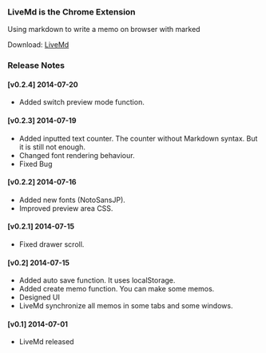 ### LiveMd is the Chrome Extension

Using markdown to write a memo on browser with marked

Download: [LiveMd](https://chrome.google.com/webstore/detail/livemd/gdkdfndgjifoabdbagnmodicadpngfko?utm_source=chrome-ntp-icon&authuser=1)

### Release Notes

#### [v0.2.4] 2014-07-20

* Added switch preview mode function.

#### [v0.2.3] 2014-07-19

* Added inputted text counter. The counter without Markdown syntax. But it is still not enough.
* Changed font rendering behaviour.
* Fixed Bug

#### [v0.2.2] 2014-07-16

* Added new fonts (NotoSansJP). 
* Improved preview area CSS.

#### [v0.2.1] 2014-07-15

* Fixed drawer scroll.

#### [v0.2] 2014-07-15

* Added auto save function. It uses localStorage.
* Added create memo function. You can make some memos.
* Designed UI
* LiveMd synchronize all memos in some tabs and some windows.

#### [v0.1] 2014-07-01

* LiveMd released
